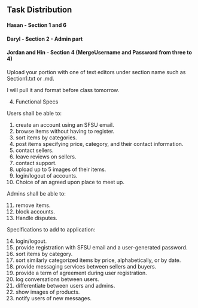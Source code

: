 ## Task Distribution

#### Hasan - Section 1 and 6

#### Daryl - Section 2 - Admin part

#### Jordan and Hin - Section 4 (MergeUsername and Password from three to 4)


Upload your portion with one of text editors under section name such as Section1.txt or .md. 

I will pull it and format before class tomorrow. 

4. Functional Specs
 
Users shall be able to:

1. create an account using an SFSU email. 
2. browse items without having to register.
3. sort items by categories. 
4. post items specifying price, category, and their contact information. 
5. contact sellers. 
6. leave reviews on sellers.
7. contact support. 
8. upload up to 5 images of their items. 
9. login/logout of accounts.
10. Choice of an agreed upon place to meet up. 

Admins shall be able to:

11. remove items. 
12. block accounts. 
13. Handle disputes.

Specifications to add to application:

14. login/logout. 
15. provide registration with SFSU email and a user-generated password. 
16. sort items by category.
17. sort similarly categorized items by price, alphabetically, or by date.
18. provide messaging services between sellers and buyers. 
19. provide a term of agreement during user registration.
20. log conversations between users. 
21. differentiate between users and admins. 
22. show images of products.
23. notify users of new messages.
